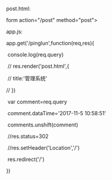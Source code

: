 post.html:

form  action="/post" method="post"><form>

app.js:

app.get('/pinglun',function(req,res){

​     console.log(req.query)

​    // res.render('post.html',{

​    //     title:'管理系统'

   // })

​    var comment=req.query

​    comment.dataTime='2017-11-5 10:58:51'

​    comments.unshift(comment)

​    //res.status=302

​    //res.setHeader('Location','/')

​    res.redirect('/')

})